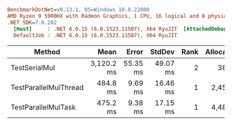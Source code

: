 ``` ini

BenchmarkDotNet=v0.13.1, OS=Windows 10.0.22000
AMD Ryzen 9 5900HX with Radeon Graphics, 1 CPU, 16 logical and 8 physical cores
.NET SDK=7.0.202
  [Host]     : .NET 6.0.15 (6.0.1523.11507), X64 RyuJIT  [AttachedDebugger]
  DefaultJob : .NET 6.0.15 (6.0.1523.11507), X64 RyuJIT


```
|                Method |       Mean |    Error |   StdDev | Rank | Allocated |
|---------------------- |-----------:|---------:|---------:|-----:|----------:|
|         TestSerialMul | 3,120.2 ms | 55.35 ms | 49.07 ms |    2 |     384 B |
| TestParallelMulThread |   484.8 ms |  9.69 ms | 16.46 ms |    1 |   2,456 B |
|   TestParallelMulTask |   475.2 ms |  9.38 ms | 17.15 ms |    1 |   4,488 B |
